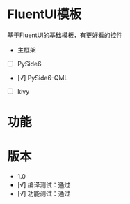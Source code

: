 # FluentUI模板 #
基于FluentUI的基础模板，有更好看的控件

- 主框架
- [ ] PySide6
- [√] PySide6-QML
- [ ] kivy

# 功能

# 版本
- 1.0
- [√] 编译测试：通过
- [√] 功能测试：通过
